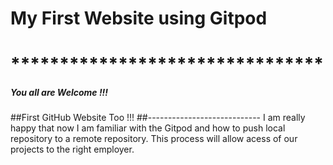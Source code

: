 # My First Website using Gitpod
# ********************************
##### You all are Welcome !!!
##First GitHub Website Too !!!
##----------------------------
I am really happy that now I am familiar with the Gitpod and how to push local repository to a remote repository. This process will allow acess of our projects to the right employer.  
